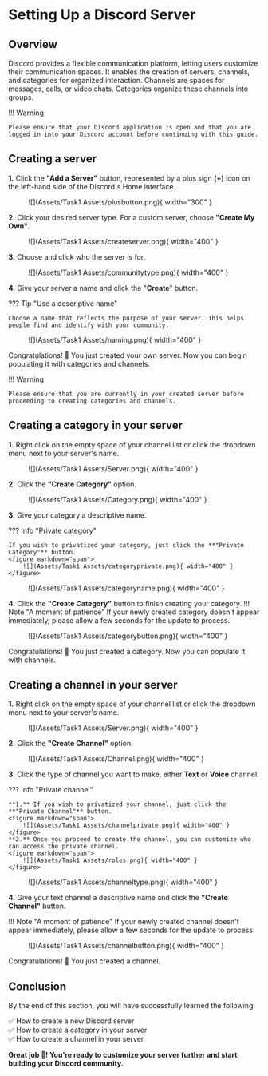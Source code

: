 # **Setting Up a Discord Server**

## Overview
Discord provides a flexible communication platform, letting users customize their communication spaces. It enables the creation of servers, channels, and categories for organized interaction. Channels are spaces for messages, calls, or video chats. Categories organize these channels into groups.

!!! Warning

    Please ensure that your Discord application is open and that you are logged in into your Discord account before continuing with this guide.


## Creating a server

**1.** Click the **"Add a Server"** button, represented by a plus sign **(+)** icon on the left-hand side of the Discord's Home interface. 
<figure markdown="span">
  ![](Assets/Task1 Assets/plusbutton.png){ width="300" }
</figure> 

**2.** Click your desired server type. For a custom server, choose **"Create My Own"**.
<figure markdown="span">
  ![](Assets/Task1 Assets/createserver.png){ width="400" }
</figure>

**3.** Choose and click who the server is for.
<figure markdown="span">
  ![](Assets/Task1 Assets/communitytype.png){ width="400" }
</figure>

**4.** Give your server a name and click the "**Create**" button.

??? Tip "Use a descriptive name"

    Choose a name that reflects the purpose of your server. This helps people find and identify with your community.

<figure markdown="span">
  ![](Assets/Task1 Assets/naming.png){ width="400" }
</figure>

Congratulations! 🎉 You just created your own server. Now you can begin populating it with categories and channels.

!!! Warning

    Please ensure that you are currently in your created server before proceeding to creating categories and channels.


    
## Creating a category in your server

**1.** Right click on the empty space of your channel list or click the dropdown menu next to your server's name.
<figure markdown="span">
  ![](Assets/Task1 Assets/Server.png){ width="400" }
</figure>

**2.** Click the **"Create Category"** option.
<figure markdown="span">
  ![](Assets/Task1 Assets/Category.png){ width="400" }
</figure>

**3.** Give your category a descriptive name.

??? Info "Private category"

    If you wish to privatized your category, just click the **"Private Category"** button.
    <figure markdown="span">
        ![](Assets/Task1 Assets/categoryprivate.png){ width="400" }
    </figure>

<figure markdown="span">
  ![](Assets/Task1 Assets/categoryname.png){ width="400" }
</figure>

**4.** Click the **"Create Category"** button to finish creating your category.
!!! Note "A moment of patience"
    If your newly created category doesn't appear immediately, please allow a few seconds for the update to process.
<figure markdown="span">
  ![](Assets/Task1 Assets/categorybutton.png){ width="400" }
</figure>

Congratulations! 🎉 You just created a category. Now you can populate it with channels.


## Creating a channel in your server

**1.** Right click on the empty space of your channel list or click the dropdown menu next to your server's name.  
<figure markdown="span">
  ![](Assets/Task1 Assets/Server.png){ width="400" }
</figure>

**2.** Click the **"Create Channel"** option.
<figure markdown="span">
  ![](Assets/Task1 Assets/Channel.png){ width="400" }
</figure>

**3.** Click the type of channel you want to make, either **Text** or **Voice** channel.

??? Info "Private channel"

    **1.** If you wish to privatized your channel, just click the **"Private Channel"** button.  
    <figure markdown="span">
        ![](Assets/Task1 Assets/channelprivate.png){ width="400" }
    </figure> 
    **2.** Once you proceed to create the channel, you can customize who can access the private channel.
    <figure markdown="span">
        ![](Assets/Task1 Assets/roles.png){ width="400" }
    </figure> 

<figure markdown="span">
  ![](Assets/Task1 Assets/channeltype.png){ width="400" }
</figure> 

**4.** Give your text channel a descriptive name and click the **"Create Channel"** button.

!!! Note "A moment of patience"
    If your newly created channel doesn't appear immediately, please allow a few seconds for the update to process.
<figure markdown="span">
  ![](Assets/Task1 Assets/channelbutton.png){ width="400" }
</figure> 

Congratulations! 🎉 You just created a channel. 

## Conclusion

By the end of this section, you will have successfully learned the following:

✅ How to create a new Discord server  
✅ How to create a category in your server  
✅ How to create a channel in your server

**Great job 🤗! You're ready to customize your server further and start building your Discord community.**